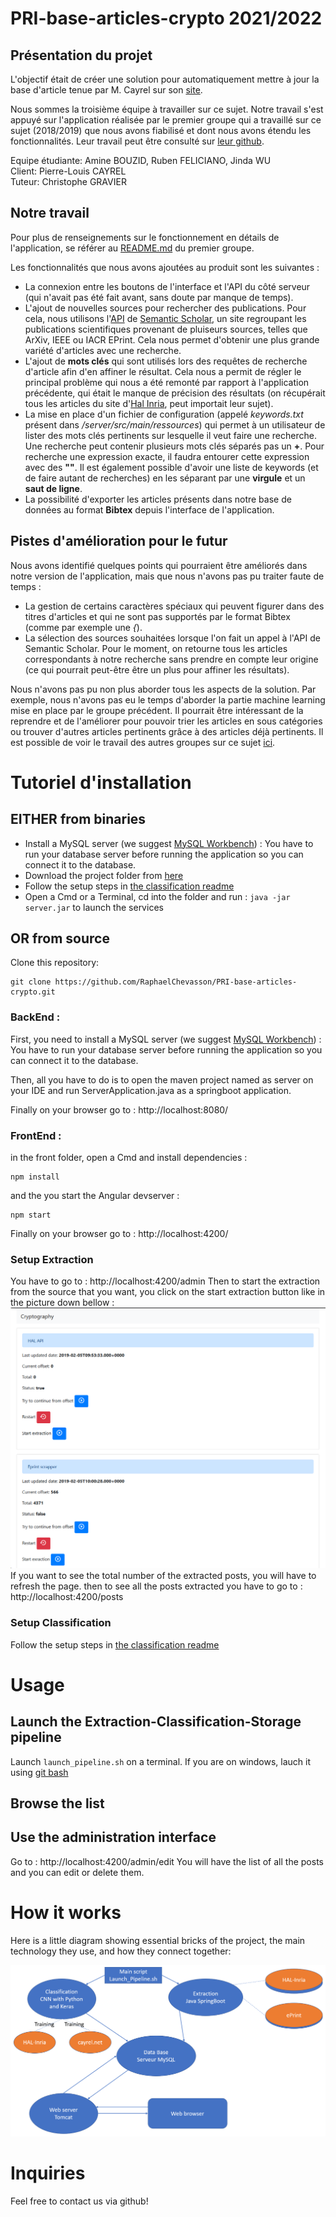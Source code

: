 # PRI-base-articles-crypto 2021/2022
## Présentation du projet
L'objectif était de créer une solution pour automatiquement mettre à jour la base d'article tenue par M. Cayrel sur son [site](http://cayrel.net/?Code-based-cryptography-133).

Nous sommes la troisième équipe à travailler sur ce sujet. Notre travail s'est appuyé sur l'application réalisée par le premier groupe qui a travaillé sur ce sujet (2018/2019) que nous avons fiabilisé et dont nous avons étendu les fonctionnalités. Leur travail peut être consulté sur [leur github](https://github.com/RaphaelChevasson/PRI-base-articles-crypto).

Equipe étudiante: Amine BOUZID, Ruben FELICIANO, Jinda WU  
Client: Pierre-Louis CAYREL  
Tuteur: Christophe GRAVIER  

## Notre travail
Pour plus de renseignements sur le fonctionnement en détails de l'application, se référer au [README.md](https://github.com/RaphaelChevasson/PRI-base-articles-crypto#readme) du premier groupe.

Les fonctionnalités que nous avons ajoutées au produit sont les suivantes :
* La connexion entre les boutons de l'interface et l'API du côté serveur (qui n'avait pas été fait avant, sans doute par manque de temps).  
* L'ajout de nouvelles sources pour rechercher des publications. Pour cela, nous utilisons l'[API](https://www.semanticscholar.org/product/api) de [Semantic Scholar](https://www.semanticscholar.org/), un site regroupant les publications scientifiques provenant de pluiseurs sources, telles que ArXiv, IEEE ou IACR EPrint. Cela nous permet d'obtenir une plus grande variété d'articles avec une recherche.  
* L'ajout de **mots clés** qui sont utilisés lors des requêtes de recherche d'article afin d'en affiner le résultat. Cela nous a permit de régler le principal problème qui nous a été remonté par rapport à l'application précédente, qui était le manque de précision des résultats (on récupérait tous les articles du site d'[Hal Inria](https://hal.inria.fr/), peut importait leur sujet).  
* La mise en place d'un fichier de configuration (appelé *keywords.txt* présent dans */server/src/main/ressources*) qui permet à un utilisateur de lister des mots clés pertinents sur lesquelle il veut faire une recherche. Une recherche peut contenir plusieurs mots clés séparés pas un **+**. Pour recherche une expression exacte, il faudra entourer cette expression avec des **""**. Il est également possible d'avoir une liste de keywords (et de faire autant de recherches) en les séparant par une **virgule** et un **saut de ligne**.  
* La possibilité d'exporter les articles présents dans notre base de données au format **Bibtex** depuis l'interface de l'application.

## Pistes d'amélioration pour le futur
Nous avons identifié quelques points qui pourraient être améliorés dans notre version de l'application, mais que nous n'avons pas pu traiter faute de temps :
* La gestion de certains caractères spéciaux qui peuvent figurer dans des titres d'articles et qui ne sont pas supportés par le format Bibtex (comme par exemple une *{*).
* La sélection des sources souhaitées lorsque l'on fait un appel à l'API de Semantic Scholar. Pour le moment, on retourne tous les articles correspondants à notre recherche sans prendre en compte leur origine (ce qui pourrait peut-être être un plus pour affiner les résultats).
  
Nous n'avons pas pu non plus aborder tous les aspects de la solution. Par exemple, nous n'avons pas eu le temps d'aborder la partie machine learning mise en place par le groupe précédent. Il pourrait être intéressant de la reprendre et de l'améliorer pour pouvoir trier les articles en sous catégories ou trouver d'autres articles pertinents grâce à des articles déjà pertinents. Il est possible de voir le travail des autres groupes sur ce sujet [ici](http://cayrel.net/?Projet-Recherche-et-Innovation).
  
# Tutoriel d'installation

## EITHER from binaries

- Install a MySQL server (we suggest [MySQL Workbench](https://dev.mysql.com/downloads/workbench/)) : You have to run your database server before running the application so you can connect it to the database.
- Download the project folder from [here](https://drive.google.com/drive/folders/15UIyvpS-Parsxls8j62edEfAjuADWNxr?usp=sharing)
- Follow the setup steps in [the classification readme](Classification/readme.md)
- Open a Cmd or a Terminal, cd into the folder and run : `java -jar server.jar` to launch the services

## OR from source

Clone this repository:

```
git clone https://github.com/RaphaelChevasson/PRI-base-articles-crypto.git
```

### BackEnd :

First, you need to install a MySQL server (we suggest [MySQL Workbench](https://dev.mysql.com/downloads/workbench/)) : You have to run your database server before running the application so you can connect it to the database.

Then, all you have to do is to open the maven project named as server on your IDE and run ServerApplication.java as a springboot application.

Finally on your browser go to : http://localhost:8080/

### FrontEnd :

in the front folder, open a Cmd and install dependencies :
```
npm install
```
and the you start the Angular devserver :
```
npm start
```
Finally on your browser go to : http://localhost:4200/

### Setup Extraction

You have to go to : http://localhost:4200/admin
Then to start the extraction from the source that you want, you click on the start extraction button like in the picture down bellow :
![](.github/web_admin_interface.png)
If you want to see the total number of the extracted posts, you will have to refresh the page.
then to see all the posts extracted you have to go to : http://localhost:4200/posts


### Setup Classification

Follow the setup steps in [the classification readme](Classification/readme.md)

# Usage

## Launch the Extraction-Classification-Storage pipeline

Launch `launch_pipeline.sh` on a terminal. If you are on windows, lauch it using [git bash](https://gitforwindows.org/)

## Browse the list

## Use the administration interface

Go to : http://localhost:4200/admin/edit 
You will have the list of all the posts and you can edit or delete them.

# How it works

Here is a little diagram showing essential bricks of the project, the main technology they use, and how they connect together:

![](.github/diagram.png)

# Inquiries

Feel free to contact us via github!
